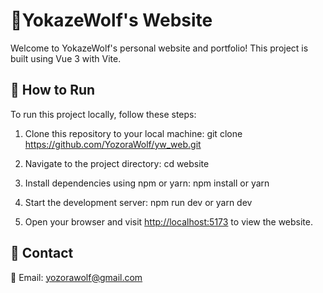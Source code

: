 # 🐺YokazeWolf's Website

Welcome to YokazeWolf's personal website and portfolio! This project is built using Vue 3 with Vite.

## 🚀 How to Run

To run this project locally, follow these steps:

1. Clone this repository to your local machine:
git clone https://github.com/YozoraWolf/yw_web.git

2. Navigate to the project directory:
cd website

3. Install dependencies using npm or yarn:
npm install
or
yarn

4. Start the development server:
npm run dev
or
yarn dev

5. Open your browser and visit [http://localhost:5173](http://localhost:5173) to view the website.

## 👤 Contact

📧 Email: [yozorawolf@gmail.com](mailto:yozorawolf@gmail.com)